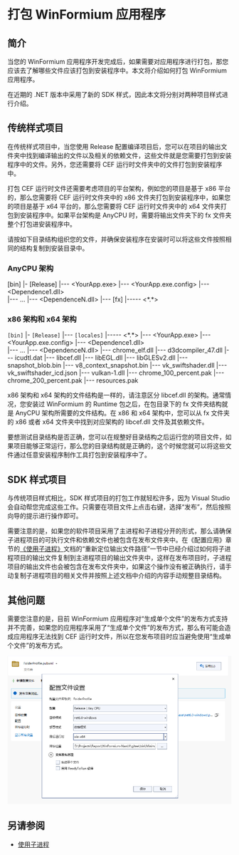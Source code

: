 # 打包 WinFormium 应用程序

## 简介

当您的 WinFormium 应用程序开发完成后，如果需要对应用程序进行打包，那您应该去了解哪些文件应该打包到安装程序中。本文将介绍如何打包 WinFormium 应用程序。

在近期的 .NET 版本中采用了新的 SDK 样式，因此本文将分别对两种项目样式进行介绍。

## 传统样式项目

在传统样式项目中，当您使用 Release 配置编译项目后，您可以在项目的输出文件夹中找到编译输出的文件以及相关的依赖文件，这些文件就是您需要打包到安装程序中的文件。另外，您还需要将 CEF 运行时文件夹中的文件打包到安装程序中。

打包 CEF 运行时文件还需要考虑项目的平台架构，例如您的项目是基于 x86 平台的，那么您需要将 CEF 运行时文件夹中的 x86 文件夹打包到安装程序中，如果您的项目是基于 x64 平台的，那么您需要将 CEF 运行时文件夹中的 x64 文件夹打包到安装程序中。如果平台架构是 AnyCPU 时，需要将输出文件夹下的 fx 文件夹整个打包进安装程序中。

请按如下目录结构组织您的文件，并确保安装程序在安装时可以将这些文件按照相同的结构复制到安装目录中。

### AnyCPU 架构

[bin]
|- [Release]
|--- <YourApp.exe>
|--- <YourApp.exe.config>
|--- <Dependence1.dll>  
|--- ...
|--- <DependenceN.dll>
|--- [fx]
|----- <\*.\*>

### x86 架构和 x64 架构

`[bin]`
|- `[Release]`
|--- `[locales]`
|----- <\*.\*>
|--- <YourApp.exe>
|--- <YourApp.exe.config>
|--- <Dependence1.dll>  
|--- ...
|--- <DependenceN.dll>
|--- chrome_elf.dll
|--- d3dcompiler_47.dll
|--- icudtl.dat
|--- libcef.dll
|--- libEGL.dll
|--- libGLESv2.dll
|--- snapshot_blob.bin
|--- v8_context_snapshot.bin
|--- vk_swiftshader.dll
|--- vk_swiftshader_icd.json
|--- vulkan-1.dll
|--- chrome_100_percent.pak
|--- chrome_200_percent.pak
|--- resources.pak

x86 架构和 x64 架构的文件结构是一样的，请注意区分 libcef.dll 的架构。通常情况，您安装过 WinFormium 的 Runtime 包之后，在包目录下的 fx 文件夹结构就是 AnyCPU 架构所需要的文件结构。在 x86 和 x64 架构中，您可以从 fx 文件夹的 x86 或者 x64 文件夹中找到对应架构的 libcef.dll 文件及其依赖文件。

要想测试目录结构是否正确，您可以在规整好目录结构之后运行您的项目文件，如果项目能够正常运行，那么您的目录结构就是正确的，这个时候您就可以将这些文件通过任意安装程序制作工具打包到安装程序中了。

## SDK 样式项目

与传统项目样式相比，SDK 样式项目的打包工作就轻松许多，因为 Visual Studio 会自动帮您完成这些工作。只需要在项目文件上点击右键，选择“发布”，然后按照向导的提示进行操作即可。

需要注意的是，如果您的软件项目采用了主进程和子进程分开的形式，那么请确保子进程项目的可执行文件和依赖文件也被包含在发布文件夹中。在《配置应用》章节的[《使用子进程》](../配置应用/使用子进程.md)文档的“重新定位输出文件路径”一节中已经介绍过如何将子进程项目的输出文件复制到主进程项目的输出文件夹中，这样在发布项目时，子进程项目的输出文件也会被包含在发布文件夹中，如果这个操作没有被正确执行，请手动复制子进程项目的相关文件并按照上述文档中介绍的内容手动规整目录结构。

## 其他问题

需要您注意的是，目前 WinFormium 应用程序对“生成单个文件”的发布方式支持并不完善，如果您的应用程序采用了“生成单个文件”的发布方式，那么有可能会造成应用程序无法找到 CEF 运行时文件，所以在您发布项目时应当避免使用“生成单个文件”的发布方式。

![请勿启用“生成单个文件选项”](do-not-use-single-file-pack.png)

## 另请参阅

- [使用子进程](../配置应用/使用子进程.md)
